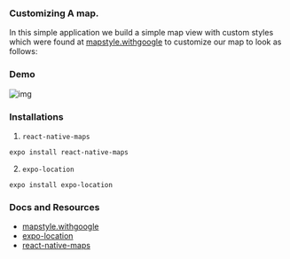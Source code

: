 ### Customizing A map.

In this simple application we build a simple map view with custom styles which were found at [mapstyle.withgoogle](https://mapstyle.withgoogle.com/) to customize our map to look as follows:

### Demo

![img](https://github.com/CrispenGari/native-startup/blob/main/map-styles/Screenshot_20210806-112034_Expo%20Go.jpg)

### Installations

1. `react-native-maps`

```
expo install react-native-maps
```

2. `expo-location`

```
expo install expo-location
```

### Docs and Resources

- [mapstyle.withgoogle](https://mapstyle.withgoogle.com/)
- [expo-location](https://docs.expo.dev/versions/latest/sdk/location/#locationreversegeocodeasynclocation)
- [react-native-maps](https://github.com/react-native-maps/react-native-maps)
